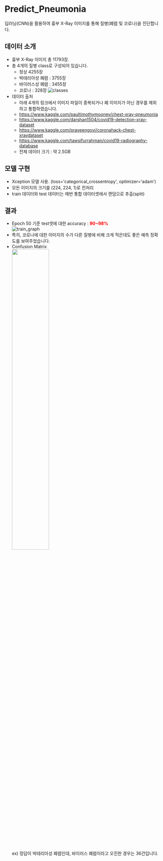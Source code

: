 # Predict_Pneumonia
딥러닝(CNN)을 활용하여 흉부 X-Ray 이미지를 통해 질병(폐렴 및 코로나)을 진단합니다.

## 데이터 소개
- 흉부 X-Ray 이미지 총 11793장.
- 총 4개의 질병 class로 구성되어 있습니다.
  - 정상 4255장
  - 박테리아성 폐렴 : 3755장
  - 바이러스성 폐렴 : 3455장
  - 코로나 : 328장
  ![classes](https://user-images.githubusercontent.com/37574274/89997891-bf0b1a80-dcc7-11ea-84c5-d457c71ecc0a.png)
- 데이터 출처
  - 아래 4개의 링크에서 이미지 파일이 중복되거나 폐 이미지가 아닌 경우를 제외하고 통합하였습니다.
  - https://www.kaggle.com/paultimothymooney/chest-xray-pneumonia
  - https://www.kaggle.com/darshan1504/covid19-detection-xray-dataset
  - https://www.kaggle.com/praveengovi/coronahack-chest-xraydataset
  - https://www.kaggle.com/tawsifurrahman/covid19-radiography-database
  - 전체 데이터 크기 : 약 2.5GB

## 모델 구현
- Xception 모델 사용. (loss='categorical_crossentropy', optimizer='adam')
- 모든 이미지의 크기를 (224, 224, 1)로 전처리
- train 데이터와 test 데이터는 매번 통합 데이터셋에서 랜덤으로 추출(split)

## 결과
- Epoch 50 기준 test셋에 대한 accuracy : <span style="color:red">**90~98%**</span><br/>
  ![train_graph](https://user-images.githubusercontent.com/37574274/91636157-52b74780-ea39-11ea-877f-70e13ca4e184.png)
- 특히, 코로나에 대한 이미지의 수가 다른 질병에 비해 크게 적은데도 좋은 예측 정확도를 보여주었습니다.
- Confusion Matrix
  <br/><img src="https://user-images.githubusercontent.com/37574274/91636158-54810b00-ea39-11ea-9d31-66636fc8b585.png" width="50%" height="50%" /><br/>
  ex) 정답이 박테리아성 폐렴인데, 바이러스 폐렴이라고 오진한 경우는 36건입니다.
